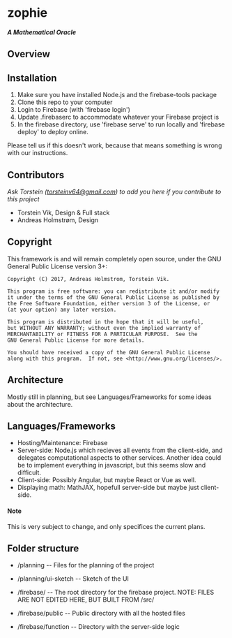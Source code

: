 # zophie
***A Mathematical Oracle***
## Overview

## Installation

1. Make sure you have installed Node.js and the firebase-tools package
2. Clone this repo to your computer
3. Login to Firebase (with 'firebase login')
4. Update .firebaserc to accommodate whatever your Firebase project is
5. In the firebase directory, use 'firebase serve' to run locally and 'firebase deploy' to deploy online.

Please tell us if this doesn't work, because that means something is wrong with our instructions.

## Contributors

_Ask Torstein ([torsteinv64@gmail.com](torsteinv64@gmail.com)) to add you here if you contribute to this project_
* Torstein Vik, Design & Full stack
* Andreas Holmstrøm, Design

## Copyright


This framework is and will remain completely open source, under the GNU General Public License version 3+:

    Copyright (C) 2017, Andreas Holmstrom, Torstein Vik.

    This program is free software: you can redistribute it and/or modify
    it under the terms of the GNU General Public License as published by
    the Free Software Foundation, either version 3 of the License, or
    (at your option) any later version.

    This program is distributed in the hope that it will be useful,
    but WITHOUT ANY WARRANTY; without even the implied warranty of
    MERCHANTABILITY or FITNESS FOR A PARTICULAR PURPOSE.  See the
    GNU General Public License for more details.

    You should have received a copy of the GNU General Public License
    along with this program.  If not, see <http://www.gnu.org/licenses/>.
    

## Architecture

Mostly still in planning, but see Languages/Frameworks for some ideas about the architecture.

## Languages/Frameworks

* Hosting/Maintenance: Firebase
* Server-side: Node.js which recieves all events from the client-side, and delegates computational aspects to other services. Another idea could be to implement everything in javascript, but this seems slow and difficult. 
* Client-side: Possibly Angular, but maybe React or Vue as well.
* Displaying math: MathJAX, hopefull server-side but maybe just client-side.

#### Note

This is very subject to change, and only specifices the current plans.

## Folder structure

* /planning -- Files for the planning of the project
* /planning/ui-sketch -- Sketch of the UI

* /firebase/ -- The root directory for the firebase project. NOTE: FILES ARE NOT EDITED HERE, BUT BUILT FROM /src/
* /firebase/public -- Public directory with all the hosted files
* /firebase/function -- Directory with the server-side logic

